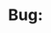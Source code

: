 ---
name: "Bug Report"
about: Report a reproducible bug or regression.
title: 'Bug: '
labels: 'Status: Unconfirmed'

---